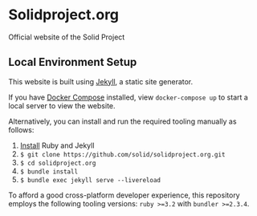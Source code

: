 # Solidproject.org

Official website of the Solid Project

## Local Environment Setup

This website is built using [Jekyll](https://jekyllrb.com/), a static
site generator.

If you have [Docker Compose](https://docs.docker.com/compose/) installed, view `docker-compose up` to start a local server to view the website.

Alternatively, you can install and run the required tooling manually as follows:
1. [Install](https://jekyllrb.com/docs/installation/) Ruby and Jekyll
1. `$ git clone https://github.com/solid/solidproject.org.git`
1. `$ cd solidproject.org` 
1. `$ bundle install`
1. `$ bundle exec jekyll serve --livereload`

To afford a good cross-platform developer experience, 
this repository employs the following tooling versions: 
`ruby >=3.2` with `bundler >=2.3.4`.
